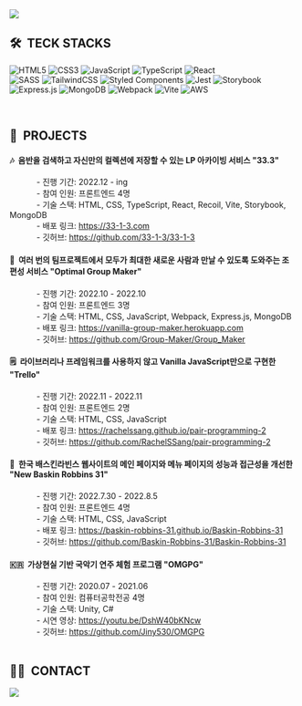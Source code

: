 <img src="https://capsule-render.vercel.app/api?type=soft&color=100f19&height=250&section=header&text=chaerin-dev&fontAlignY=45&fontSize=90&fontColor=f8247c&animation=blink&desc=WelcomeToMyGitHub&descSize=30&descAlignY=75">

<br>

## 🛠️ &nbsp;TECK STACKS

![HTML5](https://img.shields.io/badge/html5-%23E34F26.svg?style=for-the-badge&logo=html5&logoColor=white)
![CSS3](https://img.shields.io/badge/css3-%231572B6.svg?style=for-the-badge&logo=css3&logoColor=white)
![JavaScript](https://img.shields.io/badge/javascript-%23323330.svg?style=for-the-badge&logo=javascript&logoColor=%23F7DF1E)
![TypeScript](https://img.shields.io/badge/typescript-%23007ACC.svg?style=for-the-badge&logo=typescript&logoColor=white)
![React](https://img.shields.io/badge/react-%2320232a.svg?style=for-the-badge&logo=react&logoColor=%2361DAFB) <br/>
![SASS](https://img.shields.io/badge/SASS-hotpink.svg?style=for-the-badge&logo=SASS&logoColor=white)
![TailwindCSS](https://img.shields.io/badge/tailwindcss-%2338B2AC.svg?style=for-the-badge&logo=tailwind-css&logoColor=white)
![Styled Components](https://img.shields.io/badge/styled--components-DB7093?style=for-the-badge&logo=styled-components&logoColor=white)
![Jest](https://img.shields.io/badge/-jest-%23C21325?style=for-the-badge&logo=jest&logoColor=white)
![Storybook](https://img.shields.io/badge/-Storybook-FF4785?style=for-the-badge&logo=storybook&logoColor=white) <br/>
![Express.js](https://img.shields.io/badge/express.js-%23404d59.svg?style=for-the-badge&logo=express&logoColor=%2361DAFB)
![MongoDB](https://img.shields.io/badge/MongoDB-%234ea94b.svg?style=for-the-badge&logo=mongodb&logoColor=white)
![Webpack](https://img.shields.io/badge/webpack-%238DD6F9.svg?style=for-the-badge&logo=webpack&logoColor=black)
![Vite](https://img.shields.io/badge/vite-%23646CFF.svg?style=for-the-badge&logo=vite&logoColor=white)
![AWS](https://img.shields.io/badge/AWS-%23FF9900.svg?style=for-the-badge&logo=amazon-aws&logoColor=white)

<br>

## 🎁 &nbsp;PROJECTS
<h4>🎶 &nbsp;음반을 검색하고 자신만의 컬렉션에 저장할 수 있는 LP 아카이빙 서비스 <b>"33.3"</b></h4>
  <div markdown="1">
    &nbsp;&nbsp;&nbsp;&nbsp;&nbsp;&nbsp;&nbsp;&nbsp;&nbsp;&nbsp;&nbsp;
    - 진행 기간: 2022.12 - ing
    <br/>
    &nbsp;&nbsp;&nbsp;&nbsp;&nbsp;&nbsp;&nbsp;&nbsp;&nbsp;&nbsp;&nbsp;
    - 참여 인원: 프론트엔드 4명
    <br/>
    &nbsp;&nbsp;&nbsp;&nbsp;&nbsp;&nbsp;&nbsp;&nbsp;&nbsp;&nbsp;&nbsp;
    - 기술 스택: HTML, CSS, TypeScript, React, Recoil, Vite, Storybook, MongoDB
    <br/>
    &nbsp;&nbsp;&nbsp;&nbsp;&nbsp;&nbsp;&nbsp;&nbsp;&nbsp;&nbsp;&nbsp;
    - 배포 링크: <a href="https://33-1-3.com">https://33-1-3.com</a>
    <br/>
    &nbsp;&nbsp;&nbsp;&nbsp;&nbsp;&nbsp;&nbsp;&nbsp;&nbsp;&nbsp;&nbsp;
    - 깃허브: <a href="https://github.com/33-1-3/33-1-3">https://github.com/33-1-3/33-1-3</a>
  </div>

<h4>🎲 &nbsp;여러 번의 팀프로젝트에서 모두가 최대한 새로운 사람과 만날 수 있도록 도와주는 조 편성 서비스 <b>"Optimal Group Maker"</b></h4>
  <div markdown="1">
    &nbsp;&nbsp;&nbsp;&nbsp;&nbsp;&nbsp;&nbsp;&nbsp;&nbsp;&nbsp;&nbsp;
    - 진행 기간: 2022.10 - 2022.10
    <br/>
    &nbsp;&nbsp;&nbsp;&nbsp;&nbsp;&nbsp;&nbsp;&nbsp;&nbsp;&nbsp;&nbsp;
    - 참여 인원: 프론트엔드 3명
    <br/>
    &nbsp;&nbsp;&nbsp;&nbsp;&nbsp;&nbsp;&nbsp;&nbsp;&nbsp;&nbsp;&nbsp;
    - 기술 스택: HTML, CSS, JavaScript, Webpack, Express.js, MongoDB
    <br/>
    &nbsp;&nbsp;&nbsp;&nbsp;&nbsp;&nbsp;&nbsp;&nbsp;&nbsp;&nbsp;&nbsp;
    - 배포 링크: <a href="https://vanilla-group-maker.herokuapp.com">https://vanilla-group-maker.herokuapp.com</a>
    <br/>
    &nbsp;&nbsp;&nbsp;&nbsp;&nbsp;&nbsp;&nbsp;&nbsp;&nbsp;&nbsp;&nbsp;
    - 깃허브: <a href="https://github.com/Group-Maker/Group_Maker">https://github.com/Group-Maker/Group_Maker</a>
  </div>

<h4>🗒️ &nbsp;라이브러리나 프레임워크를 사용하지 않고 Vanilla JavaScript만으로 구현한 <b>"Trello"</b></h4>
  <div markdown="1">
    &nbsp;&nbsp;&nbsp;&nbsp;&nbsp;&nbsp;&nbsp;&nbsp;&nbsp;&nbsp;&nbsp;
    - 진행 기간: 2022.11 - 2022.11
    <br/>
    &nbsp;&nbsp;&nbsp;&nbsp;&nbsp;&nbsp;&nbsp;&nbsp;&nbsp;&nbsp;&nbsp;
    - 참여 인원: 프론트엔드 2명
    <br/>
    &nbsp;&nbsp;&nbsp;&nbsp;&nbsp;&nbsp;&nbsp;&nbsp;&nbsp;&nbsp;&nbsp;
    - 기술 스택: HTML, CSS, JavaScript
    <br/>
    &nbsp;&nbsp;&nbsp;&nbsp;&nbsp;&nbsp;&nbsp;&nbsp;&nbsp;&nbsp;&nbsp;
    - 배포 링크: <a href="https://rachelssang.github.io/pair-programming-2">https://rachelssang.github.io/pair-programming-2</a>
    <br/>
    &nbsp;&nbsp;&nbsp;&nbsp;&nbsp;&nbsp;&nbsp;&nbsp;&nbsp;&nbsp;&nbsp;
    - 깃허브: <a href="https://github.com/RachelSSang/pair-programming-2">https://github.com/RachelSSang/pair-programming-2</a>
  </div>

<h4>🍧 &nbsp;한국 배스킨라빈스 웹사이트의 메인 페이지와 메뉴 페이지의 성능과 접근성을 개선한 <b>"New Baskin Robbins 31"</b></h4>
  <div markdown="1">
    &nbsp;&nbsp;&nbsp;&nbsp;&nbsp;&nbsp;&nbsp;&nbsp;&nbsp;&nbsp;&nbsp;
    - 진행 기간: 2022.7.30 - 2022.8.5
    <br/>
    &nbsp;&nbsp;&nbsp;&nbsp;&nbsp;&nbsp;&nbsp;&nbsp;&nbsp;&nbsp;&nbsp;
    - 참여 인원: 프론트엔드 4명
    <br/>
    &nbsp;&nbsp;&nbsp;&nbsp;&nbsp;&nbsp;&nbsp;&nbsp;&nbsp;&nbsp;&nbsp;
    - 기술 스택: HTML, CSS, JavaScript
    <br/>
    &nbsp;&nbsp;&nbsp;&nbsp;&nbsp;&nbsp;&nbsp;&nbsp;&nbsp;&nbsp;&nbsp;
    - 배포 링크: <a href="https://baskin-robbins-31.github.io/Baskin-Robbins-31">https://baskin-robbins-31.github.io/Baskin-Robbins-31</a>
    <br/>
    &nbsp;&nbsp;&nbsp;&nbsp;&nbsp;&nbsp;&nbsp;&nbsp;&nbsp;&nbsp;&nbsp;
    - 깃허브: <a href="https://github.com/Baskin-Robbins-31/Baskin-Robbins-31">https://github.com/Baskin-Robbins-31/Baskin-Robbins-31</a>
  </div>

<h4>🇰🇷 &nbsp;가상현실 기반 국악기 연주 체험 프로그램 <b>"OMGPG"</b></h4>
  <div markdown="1">
    &nbsp;&nbsp;&nbsp;&nbsp;&nbsp;&nbsp;&nbsp;&nbsp;&nbsp;&nbsp;&nbsp;
    - 진행 기간: 2020.07 - 2021.06
    <br/>
    &nbsp;&nbsp;&nbsp;&nbsp;&nbsp;&nbsp;&nbsp;&nbsp;&nbsp;&nbsp;&nbsp;
    - 참여 인원: 컴퓨터공학전공 4명
    <br/>
    &nbsp;&nbsp;&nbsp;&nbsp;&nbsp;&nbsp;&nbsp;&nbsp;&nbsp;&nbsp;&nbsp;
    - 기술 스택: Unity, C#
    <br/>
    &nbsp;&nbsp;&nbsp;&nbsp;&nbsp;&nbsp;&nbsp;&nbsp;&nbsp;&nbsp;&nbsp;
    - 시연 영상: <a href="https://youtu.be/DshW40bKNcw">https://youtu.be/DshW40bKNcw</a>
    <br/>
    &nbsp;&nbsp;&nbsp;&nbsp;&nbsp;&nbsp;&nbsp;&nbsp;&nbsp;&nbsp;&nbsp;
    - 깃허브: <a href="https://github.com/Jiny530/OMGPG">https://github.com/Jiny530/OMGPG</a>
  </div>

<!--  -->
<!-- ## 😼 &nbsp;My GitHub Analytics -->
<!--  -->
<!-- <p align="center"> -->
<!--   <img height="180em" src="https://github-readme-stats.vercel.app/api?username=chaerin-dev&show_icons=true&theme=radical&include_all_commits=true&count_private=true&hide_border=true"/> -->
<!--   <img height="180em" src="https://github-readme-stats.vercel.app/api/top-langs/?username=chaerin-dev&layout=compact&theme=radical&hide_border=true"/> -->
<!--   <img height="180em" src="https://github-readme-stats.vercel.app/api/wakatime?username=chaerin_dev&layout=compact&theme=radical&hide_border=true" -->
<!-- </p> -->
<!--  -->
<!-- <br> -->

<br>

## 🤝🏻 &nbsp;CONTACT

<a href="mailto:chaerin.dev@gmail.com"><img src="https://img.shields.io/badge/-chaerin.dev@gmail.com-D14836?style=for-the-badge&logo=gmail&logoColor=white"/></a>


<br>
